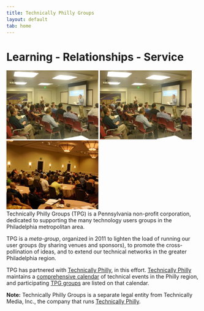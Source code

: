 ```yaml
---
title: Technically Philly Groups
layout: default
tab: home
---
```


Learning - Relationships - Service
==================================

<img width="240px" src="./images/sharing.jpg"/> <img width="240px" src="./images/sharing.jpg"> <img  width="240px" src="./images/growing.jpg"/> <br/>
Technically Philly Groups (TPG) is a Pennsylvania non-profit corporation,
dedicated to supporting the many  technology users groups in the Philadelphia
metropolitan area.

TPG is a *meta-group*, organized in 2011 to lighten the load of running our
user groups (by sharing venues and sponsors), to promote the cross-pollination
of ideas, and to extend our technical networks in the greater Philadelphia
region.

TPG has partnered with [Technically Philly][], in this effort. 
[Technically Philly][] maintains a [comprehensive calendar][] of technical
events in the Philly region, and participating [TPG groups][] are
listed on that calendar.

**Note:** Technically Philly Groups is a separate legal entity from Technically
Media, Inc., the company that runs [Technically Philly][].

[Technically Philly]: http://technicallyphilly.com/
[comprehensive calendar]: http://technicallyphilly.com/events
[TPG groups]: groups.html
